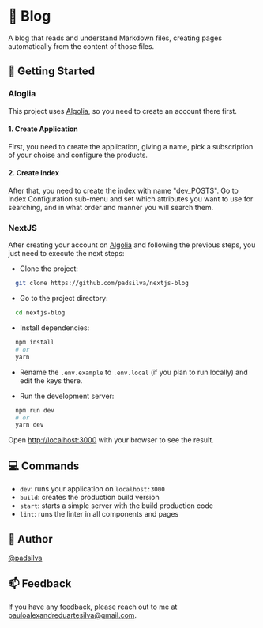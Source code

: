 # :memo: Blog

A blog that reads and understand Markdown files, creating pages automatically from the content of those files.

## :rocket: Getting Started

### Aloglia

This project uses [Algolia](https://www.algolia.com/), so you need to create an account there first.

#### 1. Create Application

First, you need to create the application, giving a name, pick a subscription of your choise and configure the products.

#### 2. Create Index

After that, you need to create the index with name "dev_POSTS". Go to Index Configuration sub-menu and set which attributes you want to use for searching, and in what order and manner you will search them.

### NextJS

After creating your account on [Algolia](https://www.algolia.com/) and following the previous steps, you just need to execute the next steps:

- Clone the project:

```bash
  git clone https://github.com/padsilva/nextjs-blog
```

- Go to the project directory:

```bash
  cd nextjs-blog
```

- Install dependencies:

```bash
  npm install
  # or
  yarn
```

- Rename the `.env.example` to `.env.local` (if you plan to run locally) and edit the keys there.

- Run the development server:

```bash
  npm run dev
  # or
  yarn dev
```

Open [http://localhost:3000](http://localhost:3000) with your browser to see the result.

## :computer: Commands

- `dev`: runs your application on `localhost:3000`
- `build`: creates the production build version
- `start`: starts a simple server with the build production code
- `lint`: runs the linter in all components and pages

## :construction_worker: Author

[@padsilva](https://www.github.com/padsilva)

## :mailbox: Feedback

If you have any feedback, please reach out to me at pauloalexandreduartesilva@gmail.com.
